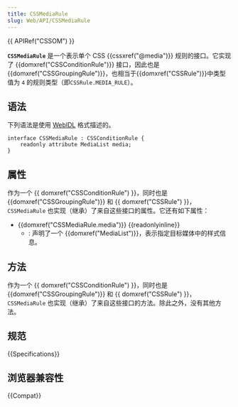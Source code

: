 ```yaml
---
title: CSSMediaRule
slug: Web/API/CSSMediaRule
---
```


{{ APIRef("CSSOM") }}

**`CSSMediaRule`** 是一个表示单个 CSS {{cssxref("@media")}} 规则的接口。它实现了 {{domxref("CSSConditionRule")}} 接口，因此也是 {{domxref("CSSGroupingRule")}}，也相当于{{domxref("CSSRule")}}中类型值为 `4` 的规则类型（即`CSSRule.MEDIA_RULE`）。

## 语法

下列语法是使用 [WebIDL](http://dev.w3.org/2006/webapi/WebIDL/) 格式描述的。

```plain
interface CSSMediaRule : CSSConditionRule {
    readonly attribute MediaList media;
}
```

## 属性

作为一个 {{ domxref("CSSConditionRule") }}，同时也是 {{domxref("CSSGroupingRule")}} 和 {{ domxref("CSSRule") }}，`CSSMediaRule` 也实现（继承）了来自这些接口的属性。它还有如下属性：

- {{domxref("CSSMediaRule.media")}} {{readonlyinline}}
  - : 声明了一个 {{domxref("MediaList")}}，表示指定目标媒体中的样式信息。

## 方法

作为一个 {{ domxref("CSSConditionRule") }}，同时也是 {{domxref("CSSGroupingRule")}} 和 {{ domxref("CSSRule") }}，`CSSMediaRule` 也实现（继承）了来自这些接口的方法。除此之外，没有其他方法。

## 规范

{{Specifications}}

## 浏览器兼容性

{{Compat}}

